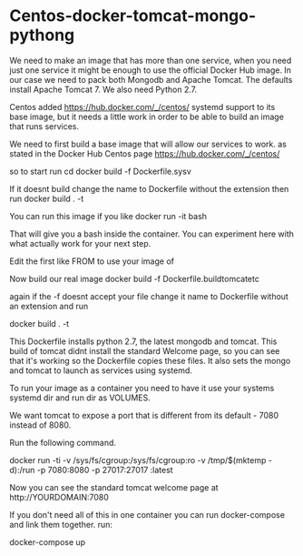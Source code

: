 # Centos-docker-tomcat-mongo-pythong

We need to make an image that has more than one service, when you need just one service it might be enough to use the official Docker Hub image. In our case we need to pack both Mongodb and Apache Tomcat. The defaults install Apache Tomcat 7. We also need Python 2.7.

Centos added https://hub.docker.com/_/centos/ systemd support to its base image, but it needs a little work in order to be able to build an image that runs services.

We need to first build a base image that will allow our services to work. as stated in the Docker Hub Centos page  https://hub.docker.com/_/centos/ 

so to start run
cd <your dor that has dockerfile>
docker build -f Dockerfile.sysv

If it doesnt build change the name to Dockerfile without the extension then run
docker build . -t <an easy name to remember>

You can run this image if you like
docker run -it <an easy name to remember> bash
  
That will give you a bash inside the container. You can experiment here with what actually work for your next step.

Edit the first like FROM to use your image of  <an easy name to remember>

Now build our real image
docker build -f Dockerfile.buildtomcatetc
 
 again if the -f doesnt accept your file change it name to Dockerfile without an extension and run
 
docker build . -t <a different and easy name to remember>
  
This Dockerfile installs python 2.7, the latest mongodb and tomcat. This build of tomcat didnt install the standard Welcome page, so you can see that it's working so the Dockerfile copies these files. It also sets the mongo and tomcat to launch as services using systemd.

To run your image as a container you need to have it use your systems systemd dir and run dir as VOLUMES. 

We want tomcat to expose a port that is different from its default - 7080 instead of 8080.


Run the following command.

docker run -ti -v /sys/fs/cgroup:/sys/fs/cgroup:ro   -v /tmp/$(mktemp -d):/run  -p  7080:8080 -p 27017:27017 <a different and easy name to remember>:latest
  
Now you can see the standard tomcat welcome page at http://YOURDOMAIN:7080 

If you don't need all of this in one container you can run docker-compose and link them together. run:

docker-compose up 
